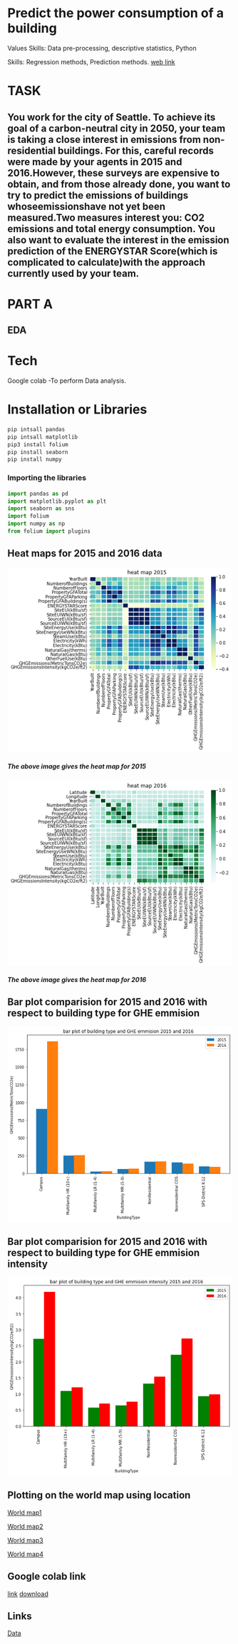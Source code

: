 # Predict the power consumption of a building
Values Skills: Data pre-processing, descriptive statistics, Python

Skills: Regression methods, Prediction methods.
[web link](https://tejas-python.github.io/Seattle-data-analysis/)

# TASK

## You work for the city of Seattle. To achieve its goal of a carbon-neutral city in 2050, your team is taking a close interest in emissions from non-residential buildings. For this, careful records were made by your agents in 2015 and 2016.However, these surveys are expensive to obtain, and from those already done, you want to try to predict the emissions of buildings whoseemissionshave not yet been measured.Two measures interest you: CO2 emissions and total energy consumption. You also want to evaluate the interest in the emission prediction of the ENERGYSTAR Score(which is complicated to calculate)with the approach currently used by your team.
# PART A
## EDA
# Tech 
 Google colab -To perform Data analysis.
 # Installation or  Libraries
```bash
pip intsall pandas 
pip intsall matplotlib
pip3 install folium
pip install seaborn
pip install numpy
 ```
### Importing the libraries 
 ```python
 import pandas as pd
 import matplotlib.pyplot as plt
 import seaborn as sns
 import folium 
 import numpy as np
from folium import plugins
 ```
## Heat maps for 2015 and 2016 data
![heat map](./image/heat2015.png)

##### The above image gives the heat map for 2015 
![heat map](./image/heat2016.png)

##### The above image gives the heat map for 2016

## Bar plot comparision for 2015 and 2016 with respect to building type for GHE emmision
![bar plot](./image/bar2015.png)

## Bar plot comparision for 2015 and 2016 with respect to building type for GHE emmision intensity
![bar plot](./image/bar2016.png)

## Plotting on the world map using location 
[World map1](https://tejas-python.github.io/Seattle-data-analysis/2015map.html)

[World map2](https://tejas-python.github.io/Seattle-data-analysis/2015heatmap.html)

[World map3](https://tejas-python.github.io/Seattle-data-analysis/2016map.html)

[World map4](https://tejas-python.github.io/Seattle-data-analysis/2016heatmap.html)

## Google colab link 
[link](https://github.com/tejas-python/Seattle-data-analysis/blob/master/seatle%20data%20analysis.ipynb)
[download](https://tejas-python.github.io/Seattle-data-analysis/seatle%20data%20analysis.ipynb)
## Links
[Data](https://www.kaggle.com/city-of-seattle/sea-building-energy-benchmarking#2015-building-energy-benchmarking.csv)
